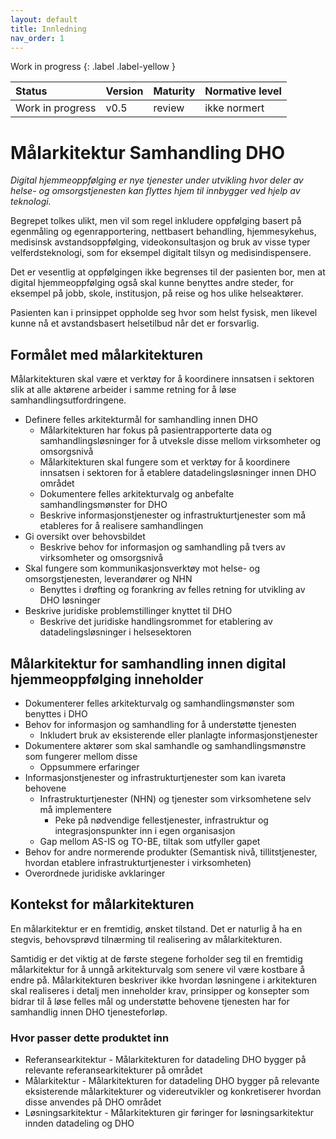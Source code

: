 ```yaml
---
layout: default
title: Innledning
nav_order: 1
---
```


Work in progress 
{: .label .label-yellow }

| Status | Version | Maturity | Normative level |
|:-------------|:------------------|:------|:-------|
| Work in progress | v0.5 | review  | ikke normert |

# Målarkitektur Samhandling DHO

*Digital hjemmeoppfølging er nye tjenester under utvikling hvor deler av helse- og omsorgstjenesten kan flyttes hjem til innbygger ved hjelp av teknologi.*

Begrepet tolkes ulikt, men vil som regel inkludere oppfølging basert på egenmåling og egenrapportering, nettbasert behandling, hjemmesykehus, medisinsk avstandsoppfølging, videokonsultasjon og bruk av visse typer velferdsteknologi, som for eksempel digitalt tilsyn og medisindispensere.

Det er vesentlig at oppfølgingen ikke begrenses til der pasienten bor, men at digital hjemmeoppfølging også skal kunne benyttes andre steder, for eksempel på jobb, skole, institusjon, på reise og hos ulike helseaktører.

Pasienten kan i prinsippet oppholde seg hvor som helst fysisk, men likevel kunne nå et avstandsbasert helsetilbud når det er forsvarlig.

## Formålet med målarkitekturen

Målarkitekturen skal være et verktøy for å koordinere innsatsen i sektoren slik at alle aktørene arbeider i samme retning for å løse samhandlingsutfordringene.

* Definere felles arkitekturmål for samhandling innen DHO
  * Målarkitekturen har fokus på pasientrapporterte data og samhandlingsløsninger for å utveksle disse mellom virksomheter og omsorgsnivå
  * Målarkitekturen skal fungere som et verktøy for å koordinere innsatsen i sektoren for å etablere datadelingsløsninger innen DHO området
  * Dokumentere felles arkitekturvalg og anbefalte samhandlingsmønster for DHO
  * Beskrive informasjonstjenester og infrastrukturtjenester som må etableres for å realisere samhandlingen
* Gi oversikt over behovsbildet
  * Beskrive behov for informasjon og samhandling på tvers av virksomheter og omsorgsnivå
* Skal fungere som kommunikasjonsverktøy mot helse- og omsorgstjenesten, leverandører og NHN
  * Benyttes i drøfting og forankring av felles retning for utvikling av DHO løsninger
* Beskrive juridiske problemstillinger knyttet til DHO
  * Beskrive det juridiske handlingsrommet for etablering av datadelingsløsninger i helsesektoren

## Målarkitektur for samhandling innen digital hjemmeoppfølging inneholder

* Dokumenterer felles arkitekturvalg og samhandlingsmønster som benyttes i DHO
* Behov for informasjon og samhandling for å understøtte tjenesten
  * Inkludert bruk av eksisterende eller planlagte informasjonstjenester
* Dokumentere aktører som skal samhandle og samhandlingsmønstre som fungerer mellom disse
  * Oppsummere erfaringer
* Informasjonstjenester og infrastrukturtjenester som kan ivareta behovene
  * Infrastrukturtjenester (NHN) og tjenester som virksomhetene selv må implementere
    * Peke på nødvendige fellestjenester, infrastruktur og integrasjonspunkter inn i egen organisasjon
  * Gap mellom AS-IS og TO-BE, tiltak som utfyller gapet
* Behov for andre normerende produkter (Semantisk nivå, tillitstjenester, hvordan etablere infrastrukturtjenester i virksomheten)
* Overordnede juridiske avklaringer

## Kontekst for målarkitekturen

En målarkitektur er en fremtidig, ønsket tilstand. Det er naturlig å ha en stegvis, behovsprøvd tilnærming til realisering av målarkitekturen.

Samtidig er det viktig at de første stegene forholder seg til en fremtidig målarkitektur for å unngå arkitekturvalg som senere vil være kostbare å endre på. Målarkitekturen beskriver ikke hvordan løsningene i arkitekturen skal realiseres i detalj men inneholder krav, prinsipper og konsepter som bidrar til å løse felles mål og understøtte behovene tjenesten har for samhandlig innen DHO tjenesteforløp.

### Hvor passer dette produktet inn

* Referansearkitektur - Målarkitekturen for datadeling DHO bygger på relevante referansearkitekturer på området
* Målarkitektur - Målarkitekturen for datadeling DHO bygger på relevante eksisterende målarkitekturer og videreutvikler og konkretiserer hvordan disse anvendes på DHO området
* Løsningsarkitektur - Målarkitekturen gir føringer for løsningsarkitektur innden datadeling og DHO

<!-- Nevne sammenhenger med annet relevant arbeid her, dokumentdeling, Pasientens legemiddelliste og DBEP-->
